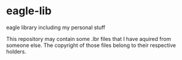 # eagle-lib
eagle library including my personal stuff

This repository may contain some .lbr files that I have aquired from someone else.
The copyright of those files belong to their respective holders.
